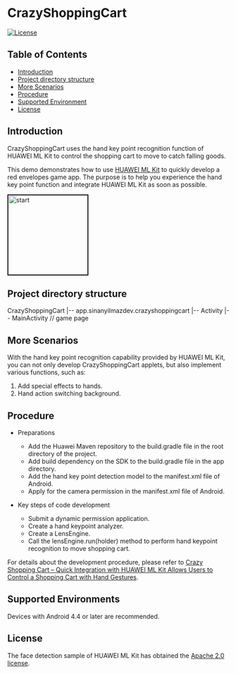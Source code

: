 # CrazyShoppingCart

[![License](https://img.shields.io/badge/Docs-hmsguides-brightgreen)](https://developer.huawei.com/consumer/en/doc/development/HMS-Guides/ml-introduction-4)

## Table of Contents

  * [Introduction](#introduction)
  * [Project directory structure](#project-directory-structure)
  * [More Scenarios](#more-scenarios)
  * [Procedure](#procedure)
  * [Supported Environment](#supported-environment)
  * [License](#license)


## Introduction
CrazyShoppingCart uses the hand key point recognition function of HUAWEI ML Kit to control the shopping cart to move to catch falling goods.
    
This demo demonstrates how to use [HUAWEI ML Kit](https://developer.huawei.com/consumer/en/hms/huawei-mlkit) to quickly develop a red envelopes game app. The purpose is to help you experience the hand key point function and integrate HUAWEI ML Kit as soon as possible.

<img src="https://github.com/HMS-Core/hms-ml-demo/blob/master/ApplicationCases/CrazyShoppingCart/game.gif" width=180 title="start" border=2>

## Project directory structure
CrazyShoppingCart
    |-- app.sinanyilmazdev.crazyshoppingcart
        |-- Activity
            |-- MainActivity // game page

## More Scenarios
With the hand key point recognition capability provided by HUAWEI ML Kit, you can not only develop CrazyShoppingCart applets, but also implement various functions, such as:
1. Add special effects to hands.
2. Hand action switching background.

## Procedure
- Preparations
  - Add the Huawei Maven repository to the build.gradle file in the root directory of the project.
  - Add build dependency on the SDK to the build.gradle file in the app directory.
  - Add the hand key point detection model to the manifest.xml file of Android.
  - Apply for the camera permission in the manifest.xml file of Android.

- Key steps of code development
  - Submit a dynamic permission application.
  - Create a hand keypoint analyzer.
  - Create a LensEngine.
  - Call the lensEngine.run(holder) method to perform hand keypoint recognition to move shopping cart.

For details about the development procedure, please refer to [Crazy Shopping Cart – Quick Integration with HUAWEI ML Kit Allows Users to Control a Shopping Cart with Hand Gestures](https://forums.developer.huawei.com/forumPortal/en/topic/0204399491422240073?ha_source=hms1).

## Supported Environments
Devices with Android 4.4 or later are recommended.

##  License
The face detection sample of HUAWEI ML Kit has obtained the [Apache 2.0 license](http://www.apache.org/licenses/LICENSE-2.0).

